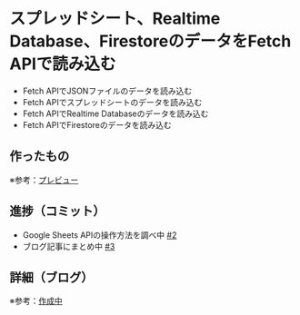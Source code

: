 # スプレッドシート、Realtime Database、FirestoreのデータをFetch APIで読み込む

* Fetch APIでJSONファイルのデータを読み込む
* Fetch APIでスプレッドシートのデータを読み込む
* Fetch APIでRealtime Databaseのデータを読み込む
* Fetch APIでFirestoreのデータを読み込む

## 作ったもの

※参考：[プレビュー](https://firebase-test-eta.vercel.app)

## 進捗（コミット）

- Google Sheets APIの操作方法を調べ中 [#2](https://github.com/ryo-i/firebase-test/issues/2)
- ブログ記事にまとめ中 [#3](https://github.com/ryo-i/firebase-test/issues/3)

## 詳細（ブログ）

※参考：[作成中]()